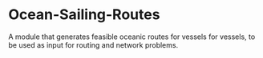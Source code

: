 # Ocean-Sailing-Routes
A module that generates feasible oceanic routes for vessels for vessels, to be used as input for routing and network problems.
